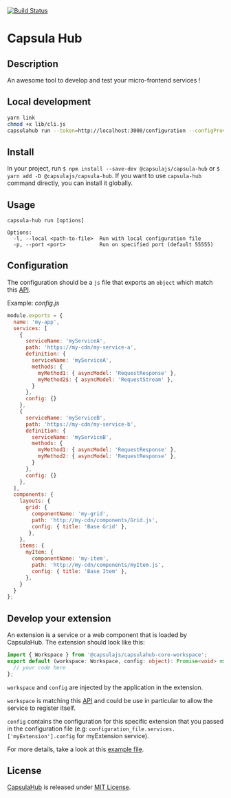 [![Build Status](https://travis-ci.com/capsulajs/capsulahub.svg?branch=develop)](https://travis-ci.com/capsulajs/capsulahub)

# Capsula Hub

## Description

An awesome tool to develop and test your micro-frontend services !

## Local development
```bash
yarn link
chmod +x lib/cli.js
capsulahub run --token=http://localhost:3000/configuration --configProvider=httpFile --port=8888
```

## Install

In your project, run `$ npm install --save-dev @capsulajs/capsula-hub` or `$ yarn add -D @capsulajs/capsula-hub`.
If you want to use `capsula-hub` command directly, you can install it globally.

## Usage

```shell
capsula-hub run [options]

Options:
  -l, --local <path-to-file>  Run with local configuration file
  -p, --port <port>           Run on specified port (default 55555)
```

## Configuration

The configuration should be a `js` file that exports an `object` which
match this [API](https://github.com/capsulajs/capsulahub-core/blob/develop/packages/workspace/src/api/WorkspaceConfig.ts).

Example: _config.js_

```javascript
module.exports = {
  name: 'my-app',
  services: [
    {
      serviceName: 'myServiceA',
      path: 'https://my-cdn/my-service-a',
      definition: {
        serviceName: 'myServiceA',
        methods: {
          myMethod1: { asyncModel: 'RequestResponse' },
          myMethod2$: { asyncModel: 'RequestStream' },
        }
      },
      config: {}
    },
    {
      serviceName: 'myServiceB',
      path: 'https://my-cdn/my-service-b',
      definition: {
        serviceName: 'myServiceB',
        methods: {
          myMethod1: { asyncModel: 'RequestResponse' },
          myMethod2: { asyncModel: 'RequestResponse' },
        }
      },
      config: {}
    },
  ],
  components: {
    layouts: {
      grid: {
        componentName: 'my-grid',
        path: 'http://my-cdn/components/Grid.js',
        config: { title: 'Base Grid' },
       },
    },
    items: {
      myItem: {
        componentName: 'my-item',
        path: 'http://my-cdn/components/myItem.js',
        config: { title: 'Base Item' },
      },
    }
  }
};
```

## Develop your extension

An extension is a service or a web component that is loaded by CapsulaHub. 
The extension should look like this:

```typescript
import { Workspace } from '@capsulajs/capsulahub-core-workspace';
export default (workspace: Workspace, config: object): Promise<void> => {
  // your code here
};
```

`workspace` and `config` are injected by the application in the extension.

`workspace` is matching this [API](https://github.com/capsulajs/capsulahub-core/blob/develop/packages/workspace/src/api/Workspace.ts) 
and could be use in particular to allow the service to register itself.

`config` contains the configuration for this specific extension that you passed in the configuration file 
(e.g: `configuration_file.services.['myExtension'].config` for myExtension service).

For more details, take a look at this 
[example file](https://github.com/capsulajs/capsulahub-core/blob/develop/packages/externalModules/src/services/serviceA.ts).

<!-- To put back later for local dev
Run it locally
--------------
|        What to do    |   Command   |
|----------------------|-------------|
| To run the linter:   | `yarn lint` |
| To run the tests:    | `yarn test` |
| To generate the doc: | `yarn doc`  |


Development
-----------
- Clone the project then do `yarn` or `npm i`
- Create a `capsulahub.json` file at the root with the following structure:
    ```json
    {
      "token": "your_token"
    }
    ```
- Run `yarn start` or `npm run start`.
-->

## License

[CapsulaHub](https://github.com/capsulajs/capsula-hub) is released under [MIT License](./LICENSE).
